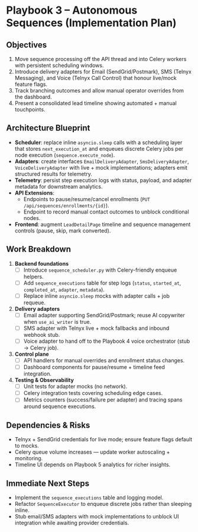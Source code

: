 # Playbook 3 – Autonomous Sequences (Implementation Plan)

## Objectives
1. Move sequence processing off the API thread and into Celery workers with persistent scheduling windows.
2. Introduce delivery adapters for Email (SendGrid/Postmark), SMS (Telnyx Messaging), and Voice (Telnyx Call Control) that honour live/mock feature flags.
3. Track branching outcomes and allow manual operator overrides from the dashboard.
4. Present a consolidated lead timeline showing automated + manual touchpoints.

## Architecture Blueprint
- **Scheduler**: replace inline `asyncio.sleep` calls with a scheduling layer that stores `next_execution_at` and enqueues discrete Celery jobs per node execution (`sequence.execute_node`).
- **Adapters**: create interfaces `EmailDeliveryAdapter`, `SmsDeliveryAdapter`, `VoiceDeliveryAdapter` with live + mock implementations; adapters emit structured results for telemetry.
- **Telemetry**: persist step execution logs with status, payload, and adapter metadata for downstream analytics.
- **API Extensions**:
  - Endpoints to pause/resume/cancel enrollments (`PUT /api/sequences/enrollments/{id}`).
  - Endpoint to record manual contact outcomes to unblock conditional nodes.
- **Frontend**: augment `LeadDetailPage` timeline and sequence management controls (pause, skip, mark converted).

## Work Breakdown
1. **Backend foundations**
   - [ ] Introduce `sequence_scheduler.py` with Celery-friendly enqueue helpers.
   - [ ] Add `sequence_executions` table for step logs (`status`, `started_at`, `completed_at`, `adapter`, `metadata`).
   - [ ] Replace inline `asyncio.sleep` mocks with adapter calls + job requeue.
2. **Delivery adapters**
   - [ ] Email adapter supporting SendGrid/Postmark; reuse AI copywriter when `use_ai_writer` is true.
   - [ ] SMS adapter with Telnyx live + mock fallbacks and inbound webhook stub.
   - [ ] Voice adapter to hand off to the Playbook 4 voice orchestrator (stub -> Celery job).
3. **Control plane**
   - [ ] API handlers for manual overrides and enrollment status changes.
   - [ ] Dashboard components for pause/resume + timeline feed integration.
4. **Testing & Observability**
   - [ ] Unit tests for adapter mocks (no network).
   - [ ] Celery integration tests covering scheduling edge cases.
   - [ ] Metrics counters (success/failure per adapter) and tracing spans around sequence executions.

## Dependencies & Risks
- Telnyx + SendGrid credentials for live mode; ensure feature flags default to mocks.
- Celery queue volume increases — update worker autoscaling + monitoring.
- Timeline UI depends on Playbook 5 analytics for richer insights.

## Immediate Next Steps
- Implement the `sequence_executions` table and logging model.
- Refactor `SequenceExecutor` to enqueue discrete jobs rather than sleeping inline.
- Stub email/SMS adapters with mock implementations to unblock UI integration while awaiting provider credentials.
